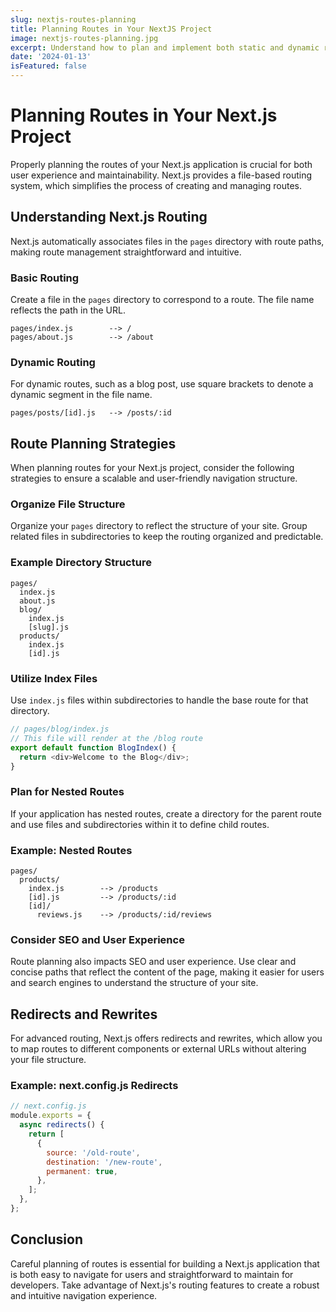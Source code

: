 ```yaml
---
slug: nextjs-routes-planning
title: Planning Routes in Your NextJS Project
image: nextjs-routes-planning.jpg
excerpt: Understand how to plan and implement both static and dynamic routes in your NextJS project.
date: '2024-01-13'
isFeatured: false
---
```


# Planning Routes in Your Next.js Project

Properly planning the routes of your Next.js application is crucial for both user experience and maintainability. Next.js provides a file-based routing system, which simplifies the process of creating and managing routes.

## Understanding Next.js Routing

Next.js automatically associates files in the `pages` directory with route paths, making route management straightforward and intuitive.

### Basic Routing

Create a file in the `pages` directory to correspond to a route. The file name reflects the path in the URL.

```plaintext
pages/index.js        --> /
pages/about.js        --> /about
```

### Dynamic Routing

For dynamic routes, such as a blog post, use square brackets to denote a dynamic segment in the file name.

```plaintext
pages/posts/[id].js   --> /posts/:id
```

## Route Planning Strategies

When planning routes for your Next.js project, consider the following strategies to ensure a scalable and user-friendly navigation structure.

### Organize File Structure

Organize your `pages` directory to reflect the structure of your site. Group related files in subdirectories to keep the routing organized and predictable.

### Example Directory Structure

```plaintext
pages/
  index.js
  about.js
  blog/
    index.js
    [slug].js
  products/
    index.js
    [id].js
```

### Utilize Index Files

Use `index.js` files within subdirectories to handle the base route for that directory.

```js
// pages/blog/index.js
// This file will render at the /blog route
export default function BlogIndex() {
  return <div>Welcome to the Blog</div>;
}
```

### Plan for Nested Routes

If your application has nested routes, create a directory for the parent route and use files and subdirectories within it to define child routes.

### Example: Nested Routes

```plaintext
pages/
  products/
    index.js        --> /products
    [id].js         --> /products/:id
    [id]/
      reviews.js    --> /products/:id/reviews
```

### Consider SEO and User Experience

Route planning also impacts SEO and user experience. Use clear and concise paths that reflect the content of the page, making it easier for users and search engines to understand the structure of your site.

## Redirects and Rewrites

For advanced routing, Next.js offers redirects and rewrites, which allow you to map routes to different components or external URLs without altering your file structure.

### Example: next.config.js Redirects

```javascript
// next.config.js
module.exports = {
  async redirects() {
    return [
      {
        source: '/old-route',
        destination: '/new-route',
        permanent: true,
      },
    ];
  },
};
```

## Conclusion

Careful planning of routes is essential for building a Next.js application that is both easy to navigate for users and straightforward to maintain for developers. Take advantage of Next.js's routing features to create a robust and intuitive navigation experience.
